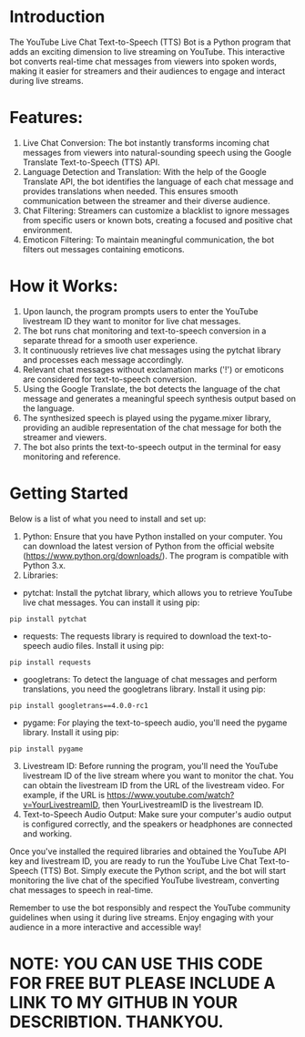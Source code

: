 # **Introduction**
The YouTube Live Chat Text-to-Speech (TTS) Bot is a Python program that adds an exciting dimension to live streaming on YouTube. This interactive bot converts real-time chat messages from viewers into spoken words, making it easier for streamers and their audiences to engage and interact during live streams.

# Features:
1. Live Chat Conversion: The bot instantly transforms incoming chat messages from viewers into natural-sounding speech using the Google Translate Text-to-Speech (TTS) API.
2. Language Detection and Translation: With the help of the Google Translate API, the bot identifies the language of each chat message and provides translations when needed. This ensures smooth communication between the streamer and their diverse audience.
3. Chat Filtering: Streamers can customize a blacklist to ignore messages from specific users or known bots, creating a focused and positive chat environment.
4. Emoticon Filtering: To maintain meaningful communication, the bot filters out messages containing emoticons.

# How it Works:
1. Upon launch, the program prompts users to enter the YouTube livestream ID they want to monitor for live chat messages.
2. The bot runs chat monitoring and text-to-speech conversion in a separate thread for a smooth user experience.
3. It continuously retrieves live chat messages using the pytchat library and processes each message accordingly.
4. Relevant chat messages without exclamation marks ('!') or emoticons are considered for text-to-speech conversion.
5. Using the Google Translate, the bot detects the language of the chat message and generates a meaningful speech synthesis output based on the language.
6. The synthesized speech is played using the pygame.mixer library, providing an audible representation of the chat message for both the streamer and viewers.
7. The bot also prints the text-to-speech output in the terminal for easy monitoring and reference.

# Getting Started
Below is a list of what you need to install and set up:
1. Python: Ensure that you have Python installed on your computer. You can download the latest version of Python from the official website (https://www.python.org/downloads/). The program is compatible with Python 3.x.
2. Libraries:
- pytchat: Install the pytchat library, which allows you to retrieve YouTube live chat messages. You can install it using pip:
```
pip install pytchat
```
- requests: The requests library is required to download the text-to-speech audio files. Install it using pip:
```
pip install requests
```
- googletrans: To detect the language of chat messages and perform translations, you need the googletrans library. Install it using pip:
```
pip install googletrans==4.0.0-rc1
```
- pygame: For playing the text-to-speech audio, you'll need the pygame library. Install it using pip:
```
pip install pygame
```
3. Livestream ID:
Before running the program, you'll need the YouTube livestream ID of the live stream where you want to monitor the chat. You can obtain the livestream ID from the URL of the livestream video. For example, if the URL is https://www.youtube.com/watch?v=YourLivestreamID, then YourLivestreamID is the livestream ID.
4. Text-to-Speech Audio Output:
Make sure your computer's audio output is configured correctly, and the speakers or headphones are connected and working.

Once you've installed the required libraries and obtained the YouTube API key and livestream ID, you are ready to run the YouTube Live Chat Text-to-Speech (TTS) Bot. Simply execute the Python script, and the bot will start monitoring the live chat of the specified YouTube livestream, converting chat messages to speech in real-time.

Remember to use the bot responsibly and respect the YouTube community guidelines when using it during live streams. Enjoy engaging with your audience in a more interactive and accessible way!

# NOTE: YOU CAN USE THIS CODE FOR FREE BUT PLEASE INCLUDE A LINK TO MY GITHUB IN YOUR DESCRIBTION. THANKYOU.
